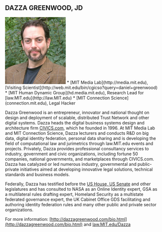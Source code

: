 ## DAZZA GREENWOOD, JD
<img width="200" alt="dazza-photo" src="https://github.com/BridgingBanks/GeneralSpecificationsDocumentation/blob/gh-pages/Dazza/dazzag_headshot.jpg">
* [MIT Media Lab](http://media.mit.edu), [Visiting Scientist](http://web.mit.edu/bin/cgicso?query=daniel+greenwood)
* [MIT Human Dynamic Group](hd.media.mit.edu), Research Lead for [law.MIT.edu](http://law.MIT.edu)
* [MIT Connection Science](connection.mit.edu), Legal Hacker 

Dazza Greenwood is an entrepreneur, innovator and national thought on design and deployment of scalable, distributed Trust Network and other digital systems. Dazza heads the digital business systems design and architecture firm [CIVICS.com](http://civics.com), which he founded in 1996. At MIT Media Lab and MIT Connection Science, Dazza lecturers and conducts R&D on big data, digital identity federation, personal data sharing and is developing the field of computational law and jurimetrics through law.MIT.edu events and projects. Privately, Dazza provides professional consultancy services to industry, government and civic organizations, including fortune 50 companies, national governments, and marketplaces through CIVICS.com. Dazza has catalyzed or led numerous industry, governmental and public-private initiatives aimed at developing innovative legal solutions, technical standards and business models.

Federally, Dazza has testified before the [US House, US Senate](http://dazzagreenwood.com/Materials/Testimony) and other legislatures and has consulted to NASA as an Online Identity expert, GSA as a multilateral rules drafting expert, Homeland Security as a multistate federated governance expert, the UK Cabinet Office GDS facilitating and authoring identity federation rules and many other public and private sector organizations.

For more information: [http://dazzagreenwood.com/bio.html](http://dazzagreenwood.com/bio.html) and [law.MIT.edu/Dazza](http://law.mit.edu/dazza)

